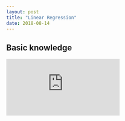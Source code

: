 ```yaml
---
layout: post
title: "Linear Regression"
date: 2018-08-14
---
```


## Basic knowledge

<embed src="https://Rachel-Lang.github.io/pdf/linear-regression.pdf" type="application/pdf" />